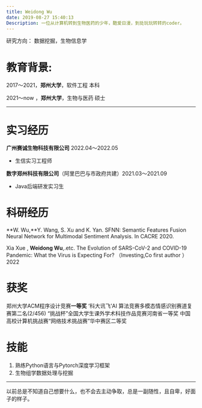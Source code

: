```yaml
---
title: Weidong Wu
date: 2019-08-27 15:40:13
Description: 一位从计算机转到生物医药的少年，酷爱日漫，到处玩玩转转的coder。
---
```


研究方向：
数据挖掘，生物信息学

# 教育背景:

2017～2021，**郑州大学**，软件工程 本科                                 

2021～now ，**郑州大学**，生物与医药 硕士

---

# 实习经历

**广州赛诚生物科技有限公司**  2022.04～2022.05

- 生信实习工程师

**数字郑州科技有限公司**（阿里巴巴与市政府共建）2021.03～2021.09

- Java后端研发实习生

# 科研经历

**W. Wu,**Y. Wang, S. Xu and K. Yan. SFNN: Semantic Features Fusion Neural Network for Multimodal Sentiment Analysis.  In CACRE 2020.

Xia Xue , **Weidong Wu**,.etc.  The Evolution of SARS-CoV-2 and COVID-19 Pandemic: What the Virus is Expecting For? （Investing,Co first author ）2022

# 获奖

郑州大学ACM程序设计竞赛**一等奖**
‘科大讯飞’AI 算法竞赛多模态情感识别赛道复赛第二名(2/456)
“挑战杯”全国大学生课外学术科技作品竞赛河南省一等奖
中国高校计算机挑战赛“网络技术挑战赛”华中赛区二等奖

# 技能

1. 熟练Python语言与Pytorch深度学习框架
1. 生物组学数据处理与挖掘

---

以前总是不知道自己想要什么，也不会去主动争取，总是一副随性，且自卑，好面子的样子。

